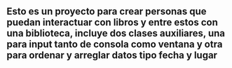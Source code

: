 ## Esto es un proyecto para crear personas que puedan interactuar con libros y entre estos con una biblioteca, incluye dos clases auxiliares, una para input tanto de consola como ventana y otra para ordenar y arreglar datos tipo fecha y lugar
